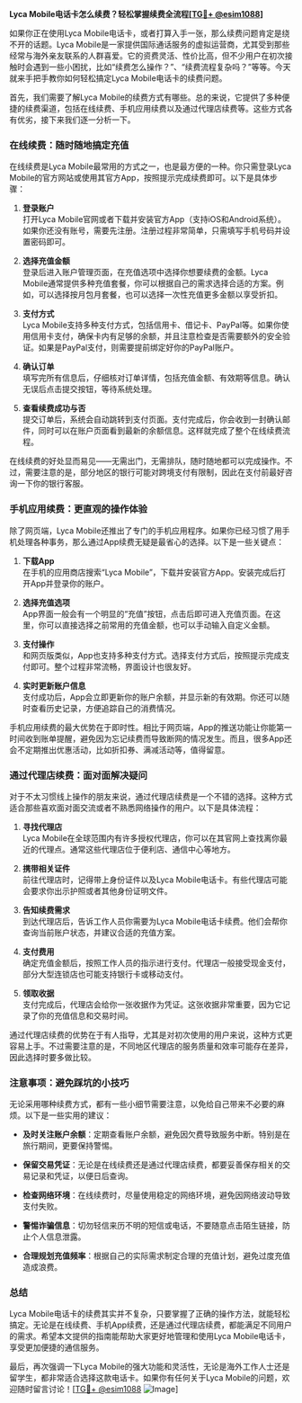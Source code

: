 **Lyca Mobile电话卡怎么续费？轻松掌握续费全流程[[TG💪+ @esim1088](https://t.me/s/esim1088)]**

如果你正在使用Lyca Mobile电话卡，或者打算入手一张，那么续费问题肯定是绕不开的话题。Lyca Mobile是一家提供国际通话服务的虚拟运营商，尤其受到那些经常与海外亲友联系的人群喜爱。它的资费灵活、性价比高，但不少用户在初次接触时会遇到一些小困扰，比如“续费怎么操作？”、“续费流程复杂吗？”等等。今天就来手把手教你如何轻松搞定Lyca Mobile电话卡的续费问题。

首先，我们需要了解Lyca Mobile的续费方式有哪些。总的来说，它提供了多种便捷的续费渠道，包括在线续费、手机应用续费以及通过代理店续费等。这些方式各有优劣，接下来我们逐一分析一下。

### 在线续费：随时随地搞定充值

在线续费是Lyca Mobile最常用的方式之一，也是最方便的一种。你只需登录Lyca Mobile的官方网站或使用其官方App，按照提示完成续费即可。以下是具体步骤：

1. **登录账户**  
   打开Lyca Mobile官网或者下载并安装官方App（支持iOS和Android系统）。如果你还没有账号，需要先注册。注册过程非常简单，只需填写手机号码并设置密码即可。

2. **选择充值金额**  
   登录后进入账户管理页面，在充值选项中选择你想要续费的金额。Lyca Mobile通常提供多种充值套餐，你可以根据自己的需求选择合适的方案。例如，可以选择按月包月套餐，也可以选择一次性充值更多金额以享受折扣。

3. **支付方式**  
   Lyca Mobile支持多种支付方式，包括信用卡、借记卡、PayPal等。如果你使用信用卡支付，确保卡内有足够的余额，并且注意检查是否需要额外的安全验证。如果是PayPal支付，则需要提前绑定好你的PayPal账户。

4. **确认订单**  
   填写完所有信息后，仔细核对订单详情，包括充值金额、有效期等信息。确认无误后点击提交按钮，等待系统处理。

5. **查看续费成功与否**  
   提交订单后，系统会自动跳转到支付页面。支付完成后，你会收到一封确认邮件，同时可以在账户页面看到最新的余额信息。这样就完成了整个在线续费流程。

在线续费的好处显而易见——无需出门，无需排队，随时随地都可以完成操作。不过，需要注意的是，部分地区的银行可能对跨境支付有限制，因此在支付前最好咨询一下你的银行客服。

### 手机应用续费：更直观的操作体验

除了网页端，Lyca Mobile还推出了专门的手机应用程序。如果你已经习惯了用手机处理各种事务，那么通过App续费无疑是最省心的选择。以下是一些关键点：

1. **下载App**  
   在手机的应用商店搜索“Lyca Mobile”，下载并安装官方App。安装完成后打开App并登录你的账户。

2. **选择充值选项**  
   App界面一般会有一个明显的“充值”按钮，点击后即可进入充值页面。在这里，你可以直接选择之前常用的充值金额，也可以手动输入自定义金额。

3. **支付操作**  
   和网页版类似，App也支持多种支付方式。选择支付方式后，按照提示完成支付即可。整个过程非常流畅，界面设计也很友好。

4. **实时更新账户信息**  
   支付成功后，App会立即更新你的账户余额，并显示新的有效期。你还可以随时查看历史记录，方便追踪自己的消费情况。

手机应用续费的最大优势在于即时性。相比于网页端，App的推送功能让你能第一时间收到账单提醒，避免因为忘记续费而导致断网的情况发生。而且，很多App还会不定期推出优惠活动，比如折扣券、满减活动等，值得留意。

### 通过代理店续费：面对面解决疑问

对于不太习惯线上操作的朋友来说，通过代理店续费是一个不错的选择。这种方式适合那些喜欢面对面交流或者不熟悉网络操作的用户。以下是具体流程：

1. **寻找代理店**  
   Lyca Mobile在全球范围内有许多授权代理店，你可以在其官网上查找离你最近的代理点。通常这些代理店位于便利店、通信中心等地方。

2. **携带相关证件**  
   前往代理店时，记得带上身份证件以及Lyca Mobile电话卡。有些代理店可能会要求你出示护照或者其他身份证明文件。

3. **告知续费需求**  
   到达代理店后，告诉工作人员你需要为Lyca Mobile电话卡续费。他们会帮你查询当前账户状态，并建议合适的充值方案。

4. **支付费用**  
   确定充值金额后，按照工作人员的指示进行支付。代理店一般接受现金支付，部分大型连锁店也可能支持银行卡或移动支付。

5. **领取收据**  
   支付完成后，代理店会给你一张收据作为凭证。这张收据非常重要，因为它记录了你的充值信息和交易时间。

通过代理店续费的优势在于有人指导，尤其是对初次使用的用户来说，这种方式更容易上手。不过需要注意的是，不同地区代理店的服务质量和效率可能存在差异，因此选择时要多做比较。

### 注意事项：避免踩坑的小技巧

无论采用哪种续费方式，都有一些小细节需要注意，以免给自己带来不必要的麻烦。以下是一些实用的建议：

- **及时关注账户余额**：定期查看账户余额，避免因欠费导致服务中断。特别是在旅行期间，更要保持警惕。
  
- **保留交易凭证**：无论是在线续费还是通过代理店续费，都要妥善保存相关的交易记录和凭证，以便日后查询。

- **检查网络环境**：在线续费时，尽量使用稳定的网络环境，避免因网络波动导致支付失败。

- **警惕诈骗信息**：切勿轻信来历不明的短信或电话，不要随意点击陌生链接，防止个人信息泄露。

- **合理规划充值频率**：根据自己的实际需求制定合理的充值计划，避免过度充值造成浪费。

### 总结

Lyca Mobile电话卡的续费其实并不复杂，只要掌握了正确的操作方法，就能轻松搞定。无论是在线续费、手机App续费，还是通过代理店续费，都能满足不同用户的需求。希望本文提供的指南能帮助大家更好地管理和使用Lyca Mobile电话卡，享受更加便捷的通信服务。

最后，再次强调一下Lyca Mobile的强大功能和灵活性，无论是海外工作人士还是留学生，都非常适合选择这款电话卡。如果你有任何关于Lyca Mobile的问题，欢迎随时留言讨论！[[TG💪+ @esim1088](https://t.me/s/esim1088) ![Image](https://i.postimg.cc/4NQfJmqS/Snipaste-2025-05-13-00-14-12.png)]
